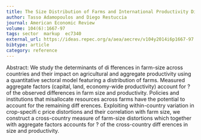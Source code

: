 ```yaml
---
title: The Size Distribution of Farms and International Productivity Differences
author: Tasso Adamopoulos and Diego Restuccia
journal: American Economic Review
volume: 104(6):1667-97
tags: sector  markup  ec7340
external_url: https://ideas.repec.org/a/aea/aecrev/v104y2014i6p1667-97.html
bibtype: article
category: reference
---
```

Abstract: We study the determinants of di fferences in farm-size across countries and their impact on agricultural and aggregate productivity using a quantitative sectoral model featuring a distribution of farms. Measured aggregate factors (capital, land, economy-wide productivity) account for ? of the observed differences in farm size and productivity. Policies and institutions that misallocate resources across farms have the potential to account for the remaining diff erences. Exploiting within-country variation in crop-specifi c price distortions and their correlation with farm size, we construct a cross-country measure of farm-size distortions which together with aggregate factors accounts for ? of the cross-country diff erences in size and productivity.
